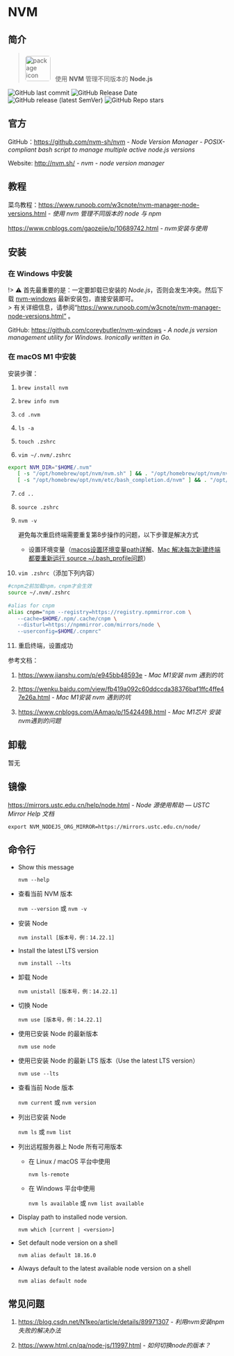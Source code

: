 # NVM

## 简介

> <img src="https://avatars.githubusercontent.com/u/49963700?s=200&v=4" alt="package icon" loading="lazy" decoding="async" align="" width="58" hspace="0" vspace="0" style="border-radius: 5px;margin: 7px 7px 0 0;" /> 使用 **NVM** 管理不同版本的 **Node.js**

![GitHub last commit](https://badgen.net/github/last-commit/nvm-sh/nvm?icon=github&color=blue)
![GitHub Release Date](https://img.shields.io/github/release-date/nvm-sh/nvm?logo=github)
![GitHub release (latest SemVer)](https://img.shields.io/github/v/release/nvm-sh/nvm?logo=github)
![GitHub Repo stars](https://img.shields.io/github/stars/nvm-sh/nvm?style=social)

## 官方

GitHub：https://github.com/nvm-sh/nvm - *Node Version Manager - POSIX-compliant bash script to manage multiple active node.js versions*

Website: http://nvm.sh/ - *nvm - node version manager*

## 教程

菜鸟教程：https://www.runoob.com/w3cnote/nvm-manager-node-versions.html - *使用 nvm 管理不同版本的 node 与 npm*

https://www.cnblogs.com/gaozejie/p/10689742.html - *nvm安装与使用*

## 安装

### 在 Windows 中安装

!> ⚠️ 首先最重要的是：一定要卸载已安装的 *Node.js*，否则会发生冲突。然后下载 [nvm-windows](https://github.com/coreybutler/nvm-windows/releases) 最新安装包，直接安装即可。<br/> *>* 有关详细信息，请参阅“https://www.runoob.com/w3cnote/nvm-manager-node-versions.html” 。

GitHub: https://github.com/coreybutler/nvm-windows - *A node.js version management utility for Windows. Ironically written in Go.*

### 在 macOS M1 中安装

安装步骤：

1. `brew install nvm`

2. `brew info nvm`

3. `cd .nvm`

4. `ls -a`

5. `touch .zshrc`

6. `vim ~/.nvm/.zshrc`

 ```sh
 export NVM_DIR="$HOME/.nvm"
    [ -s "/opt/homebrew/opt/nvm/nvm.sh" ] && . "/opt/homebrew/opt/nvm/nvm.sh"  # This loads nvm
    [ -s "/opt/homebrew/opt/nvm/etc/bash_completion.d/nvm" ] && . "/opt/homebrew/opt/nvm/etc/bash_completion.d/nvm"  # This loads nvm bash_completion
 ```

7. `cd ..`

8. `source .zshrc`

9. `nvm -v`

    避免每次重启终端需要重复第8步操作的问题，以下步骤是解决方式

    - 设置环境变量（[macos设置环境变量path详解](https://blog.csdn.net/Mint6/article/details/124156340)、[Mac 解决每次新建终端 都要重新运行 source ~/.bash_profile问题](https://www.cnblogs.com/pansidong/p/15055345.html)）

10. `vim .zshrc`（添加下列内容）

  ```sh
  #cnpm之前加载npm，cnpm才会生效
  source ~/.nvm/.zshrc
     
  #alias for cnpm
  alias cnpm="npm --registry=https://registry.npmmirror.com \
     --cache=$HOME/.npm/.cache/cnpm \
     --disturl=https://npmmirror.com/mirrors/node \
     --userconfig=$HOME/.cnpmrc"
  ```

11. 重启终端，设置成功

参考文档：

  1. https://www.jianshu.com/p/e945bb48593e - *Mac M1安装 nvm 遇到的坑*

  2. https://wenku.baidu.com/view/fb419a092c60ddccda38376baf1ffc4ffe47e26a.html - *Mac M1安装 nvm 遇到的坑*

  3. https://www.cnblogs.com/AAmao/p/15424498.html - *Mac M1芯片 安装nvm遇到的问题*

## 卸载

暂无

## 镜像

https://mirrors.ustc.edu.cn/help/node.html - *Node 源使用帮助 — USTC Mirror Help 文档*

`export NVM_NODEJS_ORG_MIRROR=https://mirrors.ustc.edu.cn/node/`

## 命令行

- Show this message

  `nvm --help`

- 查看当前 NVM 版本

  `nvm --version` 或 `nvm -v`

- 安装 Node

  `nvm install [版本号，例：14.22.1]`

- Install the latest LTS version

  `nvm install --lts`

- 卸载 Node

  `nvm unistall [版本号，例：14.22.1]`

- 切换 Node

  `nvm use [版本号，例：14.22.1]`

- 使用已安装 Node 的最新版本

  `nvm use node`

- 使用已安装 Node 的最新 LTS 版本（Use the latest LTS version）

  `nvm use --lts`

- 查看当前 Node 版本

  `nvm current` 或 `nvm version`

- 列出已安装 Node

  `nvm ls` 或 `nvm list`

- 列出远程服务器上 Node 所有可用版本

  - 在 Linux / macOS 平台中使用

    `nvm ls-remote`

  - 在 Windows 平台中使用

    `nvm ls available` 或 `nvm list available`

- Display path to installed node version.

  `nvm which [current | <version>]`

- Set default node version on a shell

  `nvm alias default 18.16.0`

- Always default to the latest available node version on a shell

  `nvm alias default node`

## 常见问题

1. https://blog.csdn.net/N1keo/article/details/89971307 - *利用nvm安装npm失败的解决办法*

2. https://www.html.cn/qa/node-js/11997.html - *如何切换node的版本？*

